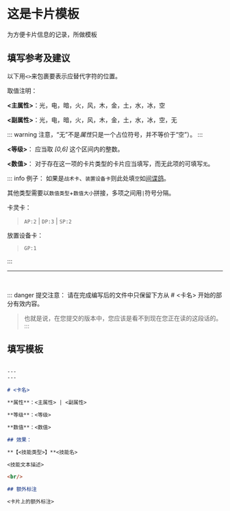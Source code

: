 
# 这是卡片模板

为方便卡片信息的记录，所做模板

## 填写参考及建议

以下用`<>`来包裹要表示应替代字符的位置。

取值注明：

**<主属性>**：光，电，暗，火，风，木，金，土，水，冰，空

**<副属性>**：光，电，暗，火，风，木，金，土，水，冰，空，无

::: warning
注意，“无”不是*属性*只是一个占位符号，并不等价于“空”）。
:::

**<等级>**： 应当取 *[0,6]* 这个区间内的整数。

**<数值>**： 对于存在这一项的卡片类型的卡片应当填写，而无此项的可填写`无`。

::: info 例子：
如果是`战术卡`、`装置设备卡`则此处填`空`如[间谍鸽](../cards/间谍鸽.md)。

其他类型需要以`数值类型`+`数值大小`拼接，多项之间用`|`符号分隔。<br/>

卡灵卡：
> `AP:2` | `DP:3` | `SP:2`

放置设备卡：
> `GP:1`

:::

<hr/>

<br/>

::: danger 提交注意：
请在完成编写后的文件中只保留下方从 # <卡名> 开始的部分有效内容。
> 也就是说，在您提交的版本中，您应该是看不到现在您正在读的这段话的。
:::

## 填写模板

```md

---
---

# <卡名>

**属性**：<主属性> | <副属性>

**等级**：<等级>

**数值**：<数值>

## 效果：

**【<技能类型>】**<技能名>

<技能文本描述>

<br/>

## 额外标注

<卡片上的额外标注>

```